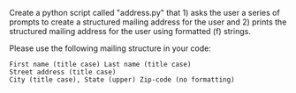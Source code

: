 Create a python script called "address.py" that 1) asks the user a series of prompts to create a structured mailing address for the user and 2) prints the structured mailing address for the user using formatted (f) strings.

Please use the following mailing structure in your code:

	First name (title case) Last name (title case)  
	Street address (title case)  
	City (title case), State (upper) Zip-code (no formatting)
